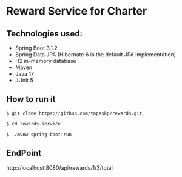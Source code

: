 # Reward Service for Charter



## Technologies used:
* Spring Boot 3.1.2
* Spring Data JPA (Hibernate 6  is the default JPA implementation)
* H2 in-memory database
* Maven
* Java 17
* JUnit 5

## How to run it
```
$ git clone https://github.com/tapaskp/rewards.git

$ cd rewards-service

$ ./mvnw spring-boot:run
```
## EndPoint
http://localhost:8080/api/rewards/1/3/total
